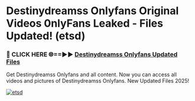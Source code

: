 # Destinydreamss Onlyfans Original Videos 0nlyFans Leaked - Files Updated! (etsd)

<h3>🔴 CLICK HERE 🌐==►► <a href="https://tinyurl.com/2m67pmp6" rel="nofollow">Destinydreamss Onlyfans Updated Files</a></h3>

Get Destinydreamss Onlyfans and all content. Now you can access all videos and pictures of Destinydreamss Onlyfans. New Updated Files 2025!

[![etsd](https://i.imgur.com/H4QAA4z.gif)](https://tinyurl.com/2m67pmp6)